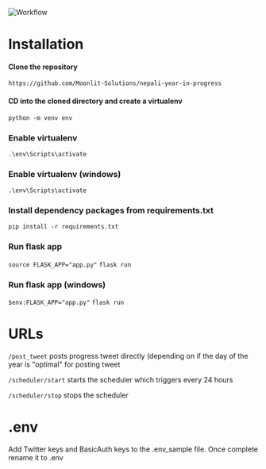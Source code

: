 ![Workflow](https://github.com/Moonlit-Solutions/nepali-year-in-progress/workflows/Python%20application/badge.svg)

# Installation

#### Clone the repository

`https://github.com/Moonlit-Solutions/nepali-year-in-progress`


#### CD into the cloned directory and create a virtualenv

`python -m venv env`


### Enable virtualenv

`.\env\Scripts\activate`


### Enable virtualenv (windows)

`.\env\Scripts\activate`

### Install dependency packages from requirements.txt

`pip install -r requirements.txt`

### Run flask app
`source FLASK_APP="app.py"`
`flask run`

### Run flask app (windows)
`$env:FLASK_APP="app.py"`
`flask run`

# URLs
`/post_tweet` posts progress tweet directly (depending on if the day of the year is "optimal" for posting tweet

`/scheduler/start` starts the scheduler which triggers every 24 hours

`/scheduler/stop` stops the scheduler


# .env

Add Twitter keys and BasicAuth keys to the .env_sample file. Once complete rename it to .env

